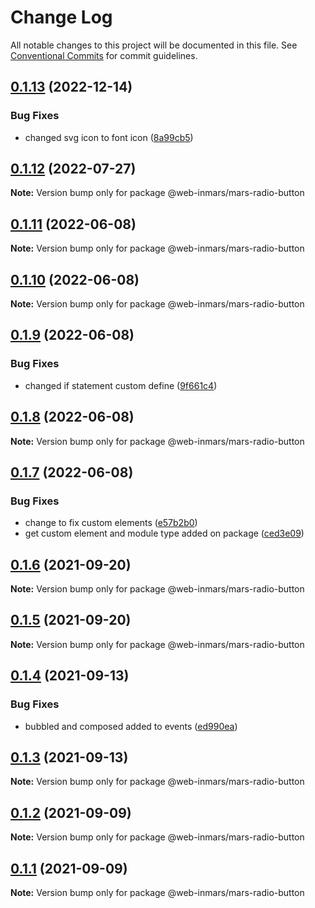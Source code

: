 # Change Log

All notable changes to this project will be documented in this file.
See [Conventional Commits](https://conventionalcommits.org) for commit guidelines.

## [0.1.13](https://github.com/MarsGotta/web-inmars/compare/@web-inmars/mars-radio-button@0.1.12...@web-inmars/mars-radio-button@0.1.13) (2022-12-14)

### Bug Fixes

- changed svg icon to font icon ([8a99cb5](https://github.com/MarsGotta/web-inmars/commit/8a99cb5773590df531327052d582d31ad2fe82a2))

## [0.1.12](https://github.com/MarsGotta/web-inmars/compare/@web-inmars/mars-radio-button@0.1.11...@web-inmars/mars-radio-button@0.1.12) (2022-07-27)

**Note:** Version bump only for package @web-inmars/mars-radio-button

## [0.1.11](https://github.com/MarsGotta/web-inmars/compare/@web-inmars/mars-radio-button@0.1.10...@web-inmars/mars-radio-button@0.1.11) (2022-06-08)

**Note:** Version bump only for package @web-inmars/mars-radio-button

## [0.1.10](https://github.com/MarsGotta/web-inmars/compare/@web-inmars/mars-radio-button@0.1.9...@web-inmars/mars-radio-button@0.1.10) (2022-06-08)

**Note:** Version bump only for package @web-inmars/mars-radio-button

## [0.1.9](https://github.com/MarsGotta/web-inmars/compare/@web-inmars/mars-radio-button@0.1.8...@web-inmars/mars-radio-button@0.1.9) (2022-06-08)

### Bug Fixes

- changed if statement custom define ([9f661c4](https://github.com/MarsGotta/web-inmars/commit/9f661c4fca934e04140207f2335664a530cd5d43))

## [0.1.8](https://github.com/MarsGotta/web-inmars/compare/@web-inmars/mars-radio-button@0.1.7...@web-inmars/mars-radio-button@0.1.8) (2022-06-08)

**Note:** Version bump only for package @web-inmars/mars-radio-button

## [0.1.7](https://github.com/MarsGotta/web-inmars/compare/@web-inmars/mars-radio-button@0.1.6...@web-inmars/mars-radio-button@0.1.7) (2022-06-08)

### Bug Fixes

- change to fix custom elements ([e57b2b0](https://github.com/MarsGotta/web-inmars/commit/e57b2b07b16b130e198123a318289491646c397c))
- get custom element and module type added on package ([ced3e09](https://github.com/MarsGotta/web-inmars/commit/ced3e095f33185232fcf7b02415cb1479316cd2a))

## [0.1.6](https://github.com/MarsGotta/web-inmars/compare/@web-inmars/mars-radio-button@0.1.5...@web-inmars/mars-radio-button@0.1.6) (2021-09-20)

**Note:** Version bump only for package @web-inmars/mars-radio-button

## [0.1.5](https://github.com/MarsGotta/web-inmars/compare/@web-inmars/mars-radio-button@0.1.4...@web-inmars/mars-radio-button@0.1.5) (2021-09-20)

**Note:** Version bump only for package @web-inmars/mars-radio-button

## [0.1.4](https://github.com/MarsGotta/web-inmars/compare/@web-inmars/mars-radio-button@0.1.3...@web-inmars/mars-radio-button@0.1.4) (2021-09-13)

### Bug Fixes

- bubbled and composed added to events ([ed990ea](https://github.com/MarsGotta/web-inmars/commit/ed990ea4aa78b258e33d9ac6b1044a418d856cdb))

## [0.1.3](https://github.com/MarsGotta/web-inmars/compare/@web-inmars/mars-radio-button@0.1.2...@web-inmars/mars-radio-button@0.1.3) (2021-09-13)

**Note:** Version bump only for package @web-inmars/mars-radio-button

## [0.1.2](https://github.com/MarsGotta/web-inmars/compare/@web-inmars/mars-radio-button@0.1.1...@web-inmars/mars-radio-button@0.1.2) (2021-09-09)

**Note:** Version bump only for package @web-inmars/mars-radio-button

## [0.1.1](https://github.com/MarsGotta/web-inmars/compare/@web-inmars/mars-radio-button@0.1.0...@web-inmars/mars-radio-button@0.1.1) (2021-09-09)

**Note:** Version bump only for package @web-inmars/mars-radio-button

